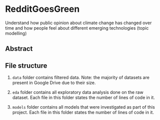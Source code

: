 # RedditGoesGreen
Understand how public opinion about climate change has changed over time and how people feel about different emerging technologies (topic modelling)

## Abstract



## File structure
1. `data` folder contains filtered data. Note: the majority of datasets are present in Google Drive due to their size.

2. `eda` folder contains all exploratory data analysis done on the raw dataset. Each file in this folder states the number of lines of code in it.

3. `models` folder contains all models that were investigated as part of this project. Each file in this folder states the number of lines of code in it.
